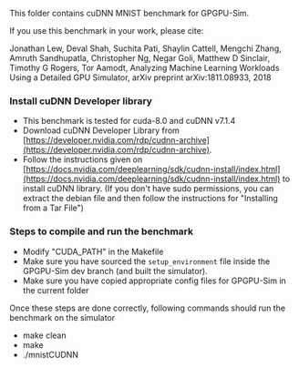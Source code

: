 This folder contains cuDNN MNIST benchmark for  GPGPU-Sim.

If you use this benchmark in your work, please cite:

Jonathan Lew, Deval Shah, Suchita Pati, Shaylin Cattell, Mengchi Zhang, Amruth Sandhupatla, Christopher Ng, Negar Goli, Matthew D Sinclair, Timothy G Rogers, Tor Aamodt, Analyzing Machine Learning Workloads Using a Detailed GPU Simulator, arXiv preprint arXiv:1811.08933, 2018


### Install cuDNN Developer library ###

* This benchmark is tested for cuda-8.0 and cuDNN v7.1.4
* Download cuDNN Developer Library from [https://developer.nvidia.com/rdp/cudnn-archive](https://developer.nvidia.com/rdp/cudnn-archive).
* Follow the instructions given on  [https://docs.nvidia.com/deeplearning/sdk/cudnn-install/index.html](https://docs.nvidia.com/deeplearning/sdk/cudnn-install/index.html) to install cuDNN library. (If you don't have sudo permissions, you can extract the debian file and then follow the instructions for "Installing from a Tar File")

### Steps to compile and run the benchmark ###

* Modify "CUDA_PATH" in the Makefile
* Make sure you have sourced the `setup_environment` file inside the GPGPU-Sim dev branch (and built the simulator).
* Make sure you have copied appropriate config files for GPGPU-Sim in the current folder

Once these steps are done correctly, following commands should run the benchmark on the simulator

* make clean
* make
* ./mnistCUDNN

